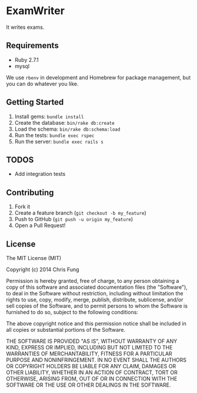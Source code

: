 # ExamWriter

It writes exams.

## Requirements

* Ruby 2.7.1
* mysql

We use `rbenv` in development and Homebrew for package management, but you can do whatever you like.

## Getting Started

1. Install gems: `bundle install`
2. Create the database: `bin/rake db:create`
3. Load the schema: `bin/rake db:schema:load`
4. Run the tests: `bundle exec rspec`
5. Run the server: `bundle exec rails s`

## TODOS

- Add integration tests

## Contributing

1. Fork it
2. Create a feature branch (`git checkout -b my_feature`)
3. Push to GitHub (`git push -u origin my_feature`)
4. Open a Pull Request!

## License

The MIT License (MIT)

Copyright (c) 2014 Chris Fung

Permission is hereby granted, free of charge, to any person obtaining a copy
of this software and associated documentation files (the "Software"), to deal
in the Software without restriction, including without limitation the rights
to use, copy, modify, merge, publish, distribute, sublicense, and/or sell
copies of the Software, and to permit persons to whom the Software is
furnished to do so, subject to the following conditions:

The above copyright notice and this permission notice shall be included in all
copies or substantial portions of the Software.

THE SOFTWARE IS PROVIDED "AS IS", WITHOUT WARRANTY OF ANY KIND, EXPRESS OR
IMPLIED, INCLUDING BUT NOT LIMITED TO THE WARRANTIES OF MERCHANTABILITY,
FITNESS FOR A PARTICULAR PURPOSE AND NONINFRINGEMENT. IN NO EVENT SHALL THE
AUTHORS OR COPYRIGHT HOLDERS BE LIABLE FOR ANY CLAIM, DAMAGES OR OTHER
LIABILITY, WHETHER IN AN ACTION OF CONTRACT, TORT OR OTHERWISE, ARISING FROM,
OUT OF OR IN CONNECTION WITH THE SOFTWARE OR THE USE OR OTHER DEALINGS IN THE
SOFTWARE.
